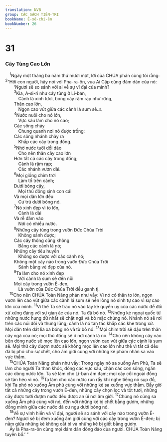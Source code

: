 ```yaml
---
translation: NVB
group: CÁC SÁCH TIÊN-TRI
bookName: Ê-xê-chi-ên 
bookNumber: 26
---
```


<div class="title"><h1>31</h1><h3>Cây Tùng Cao Lớn </h3></div>
<span class="verse exe_31_1"> <sup>1</sup>Ngày một tháng ba năm thứ mười một, lời của CHÚA phán cùng tôi rằng: </span>
<span class="verse exe_31_2"><sup>2</sup>“Hỡi con người, hãy nói với Pha-ra-ôn, vua Ai Cập cùng đám dân của nó: <br/>  ‘Ngươi sẽ so sánh với ai về sự vĩ đại của mình? <br/></span>
<span class="verse exe_31_3">  <sup>3</sup>Kìa, A-si-ri như cây tùng ở Li-ban, <br/>   Cành lá xinh tươi, bóng cây rậm rạp như rừng, <br/>  Thân cao lớn, <br/>   Ngọn cao vút giữa các cành lá sum sê.<a data-toggle="tooltip" data-placement="bottom" title="LXX: tầng mây">⚓</a><br/></span>
<span class="verse exe_31_4">  <sup>4</sup>Nước nuôi cho nó lớn, <br/>   Vực sâu làm cho nó cao; <br/>  Các sông chảy <br/>   Chung quanh nơi nó được trồng; <br/>  Các sông nhánh chảy ra <br/>   Khắp các cây trong đồng. <br/></span>
<span class="verse exe_31_5">  <sup>5</sup>Nhờ nước tưới dồi dào <br/>   Cho nên thân cây cao lớn <br/>  Hơn tất cả các cây trong đồng; <br/>   Cành lá rậm rạp; <br/>   Các nhánh vươn dài. <br/></span>
<span class="verse exe_31_6">  <sup>6</sup>Mọi giống chim trời <br/>   Làm tổ trên cành; <br/>  Dưới bóng cây, <br/>   Mọi thú đồng sinh con cái <br/>  Và mọi dân lớn đều <br/>   Cư trú dưới bóng nó. <br/></span>
<span class="verse exe_31_7">  <sup>7</sup>Nó xinh đẹp vì to lớn, <br/>   Cành lá dài <br/>  Và rễ đâm vào <br/>   Nơi có nhiều nước. <br/></span>
<span class="verse exe_31_8">  <sup>8</sup>Những cây tùng trong vườn Đức Chúa Trời <br/>   Không sánh được; <br/>  Các cây thông cũng không <br/>   Bằng các cành lá nó; <br/>  Những cây tiêu huyền <br/>   Không so được với các cành nó; <br/>  Không một cây nào trong vườn Đức Chúa Trời <br/>   Sánh bằng vẻ đẹp của nó. <br/></span>
<span class="verse exe_31_9">  <sup>9</sup>Ta làm cho nó xinh đẹp <br/>   Với cành lá sum sê đến nỗi <br/>  Mọi cây trong vườn Ê-đen, <br/>   Là vườn của Đức Chúa Trời đều ganh tị. <br/></span>
<span class="verse exe_31_10"> <sup>10</sup>Cho nên CHÚA Toàn Năng phán như vầy: Vì nó có thân to lớn, ngọn vươn lên cao vút giữa các cành lá sum sê nên lòng nó sinh tự cao vì sự cao lớn của mình. </span>
<span class="verse exe_31_11"><sup>11</sup>Vì thế Ta sẽ trao nó vào tay kẻ quyền uy của các nước để đối xử xứng đáng với sự gian ác của nó. Ta đã bỏ nó. </span>
<span class="verse exe_31_12"><sup>12</sup>Những kẻ ngoại quốc từ những nước hung dữ nhất sẽ chặt ngã và bỏ mặc chúng nó. Nhánh nó sẽ rơi trên các núi đồi và thung lũng; cành lá nó tan tác khắp các khe trong xứ. Mọi dân trên đất lìa xa bóng nó và từ bỏ nó. </span>
<span class="verse exe_31_13"><sup>13</sup>Mọi chim trời sẽ đậu trên thân cây ngã của nó; mọi thú đồng sẽ ở nơi cành lá nó. </span>
<span class="verse exe_31_14"><sup>14</sup>Cho nên không cây nào bên dòng nước sẽ mọc lên cao lớn, ngọn vươn cao vút giữa các cành lá sum sê. Mọi thứ cây đượm nước sẽ không mọc lên cao lớn như thế vì tất cả đều đã bị phó cho sự chết, cho âm giới cùng với những kẻ phàm nhân sa vào vực thẳm. <br/></span>
<span class="verse exe_31_15"> <sup>15</sup>CHÚA Toàn Năng phán như vầy: Trong ngày nó sa xuống Âm Phủ, Ta sẽ làm cho người Ta than khóc, đóng các vực sâu, chận các con sông, ngăn các dòng nước lớn. Ta sẽ làm cho Li-ban ảm đạm; mọi cây cối ngoài đồng sẽ tàn héo vì nó. </span>
<span class="verse exe_31_16"><sup>16</sup>Ta làm cho các nước run rẩy khi nghe tiếng nó sụp đổ, khi Ta phó nó xuống Âm phủ cùng với những kẻ sa xuống vực thẳm. Bấy giờ tất cả những cây trong vườn Ê-đen, những cây chọn lọc và tốt tươi, những cây được tưới đượm nước đều được an ủi nơi âm giới. </span>
<span class="verse exe_31_17"><sup>17</sup>Chúng nó cũng sa xuống Âm phủ cùng với nó, đến với những kẻ bị chết bằng gươm, những đồng minh giữa các nước đã cư ngụ dưới bóng nó. <br/></span>
<span class="verse exe_31_18"> <sup>18</sup>Về sự vinh hiển và vĩ đại, ngươi sẽ so sánh với cây nào trong vườn Ê-đen? Ngươi sẽ bị đem xuống âm giới cùng với các cây trong vườn Ê-đen; bị nằm giữa những kẻ không cắt bì và những kẻ bị giết bằng gươm. <br/> Ấy là Pha-ra-ôn cùng mọi đám dân đông đảo của người. CHÚA Toàn Năng tuyên bố.’ ” <br/></span>
